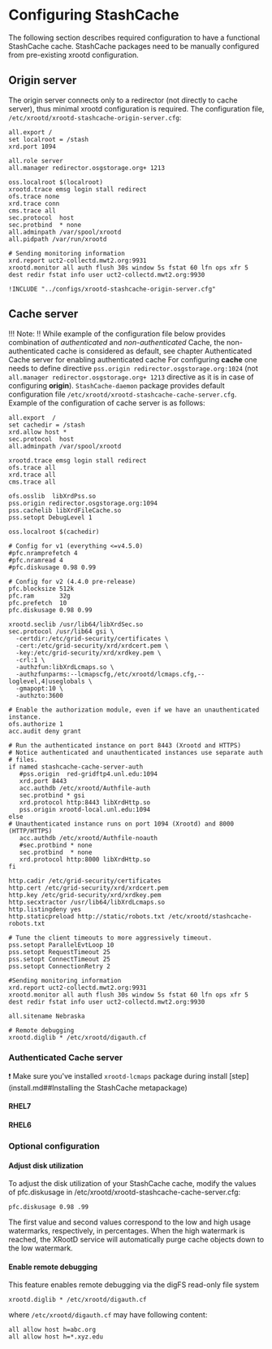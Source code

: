 # Configuring StashCache

The following section describes required configuration to have a functional StashCache cache. StashCache packages need to be manually configured from pre-existing xrootd configuration.

## Origin server
The origin server connects only to a redirector (not directly to cache server), thus minimal xrootd configuration is required. The configuration file, `/etc/xrootd/xrootd-stashcache-origin-server.cfg`:
```
all.export /
set localroot = /stash
xrd.port 1094

all.role server
all.manager redirector.osgstorage.org+ 1213

oss.localroot $(localroot)
xrootd.trace emsg login stall redirect
ofs.trace none
xrd.trace conn
cms.trace all
sec.protocol  host
sec.protbind  * none
all.adminpath /var/spool/xrootd
all.pidpath /var/run/xrootd

# Sending monitoring information
xrd.report uct2-collectd.mwt2.org:9931
xrootd.monitor all auth flush 30s window 5s fstat 60 lfn ops xfr 5 dest redir fstat info user uct2-collectd.mwt2.org:9930
```

```
!INCLUDE "../configs/xrootd-stashcache-origin-server.cfg"
```

## Cache server
!!! Note: 
:bangbang: While example of the configuration file below provides combination of _authenticated_ and _non-authenticated_ Cache, the non-authenticated cache is considered as default, see chapter Authenticated Cache server for enabling authenticated cache
For configuring **cache** one needs to define directive `pss.origin redirector.osgstorage.org:1024` (not `all.manager redirector.osgstorage.org+ 1213` directive as it is in case of configuring **origin**). 
`StashCache-daemon` package provides default configuration file `/etc/xrootd/xrootd-stashcache-cache-server.cfg`. Example of the configuration of cache server is as follows:
```
all.export  /
set cachedir = /stash
xrd.allow host *
sec.protocol  host
all.adminpath /var/spool/xrootd

xrootd.trace emsg login stall redirect
ofs.trace all
xrd.trace all
cms.trace all

ofs.osslib  libXrdPss.so
pss.origin redirector.osgstorage.org:1094
pss.cachelib libXrdFileCache.so
pss.setopt DebugLevel 1

oss.localroot $(cachedir)

# Config for v1 (everything <=v4.5.0)
#pfc.nramprefetch 4
#pfc.nramread 4
#pfc.diskusage 0.98 0.99

# Config for v2 (4.4.0 pre-release)
pfc.blocksize 512k
pfc.ram       32g
pfc.prefetch  10
pfc.diskusage 0.98 0.99

xrootd.seclib /usr/lib64/libXrdSec.so
sec.protocol /usr/lib64 gsi \
  -certdir:/etc/grid-security/certificates \
  -cert:/etc/grid-security/xrd/xrdcert.pem \
  -key:/etc/grid-security/xrd/xrdkey.pem \
  -crl:1 \
  -authzfun:libXrdLcmaps.so \
  -authzfunparms:--lcmapscfg,/etc/xrootd/lcmaps.cfg,--loglevel,4|useglobals \
  -gmapopt:10 \
  -authzto:3600

# Enable the authorization module, even if we have an unauthenticated instance.
ofs.authorize 1
acc.audit deny grant

# Run the authenticated instance on port 8443 (Xrootd and HTTPS)
# Notice authenticated and unauthenticated instances use separate auth
# files.
if named stashcache-cache-server-auth
   #pss.origin  red-gridftp4.unl.edu:1094
   xrd.port 8443
   acc.authdb /etc/xrootd/Authfile-auth
   sec.protbind * gsi
   xrd.protocol http:8443 libXrdHttp.so
   pss.origin xrootd-local.unl.edu:1094
else
# Unauthenticated instance runs on port 1094 (Xrootd) and 8000 (HTTP/HTTPS)
   acc.authdb /etc/xrootd/Authfile-noauth
   #sec.protbind * none
   sec.protbind  * none
   xrd.protocol http:8000 libXrdHttp.so
fi

http.cadir /etc/grid-security/certificates
http.cert /etc/grid-security/xrd/xrdcert.pem
http.key /etc/grid-security/xrd/xrdkey.pem
http.secxtractor /usr/lib64/libXrdLcmaps.so
http.listingdeny yes
http.staticpreload http://static/robots.txt /etc/xrootd/stashcache-robots.txt

# Tune the client timeouts to more aggressively timeout.
pss.setopt ParallelEvtLoop 10
pss.setopt RequestTimeout 25
pss.setopt ConnectTimeout 25
pss.setopt ConnectionRetry 2

#Sending monitoring information
xrd.report uct2-collectd.mwt2.org:9931
xrootd.monitor all auth flush 30s window 5s fstat 60 lfn ops xfr 5 dest redir fstat info user uct2-collectd.mwt2.org:9930

all.sitename Nebraska

# Remote debugging
xrootd.diglib * /etc/xrootd/digauth.cf
```

### Authenticated Cache server

:heavy_exclamation_mark: Make sure you've installed `xrootd-lcmaps` package during install [step](install.md##Installing the StashCache metapackage)

#### RHEL7

#### RHEL6

### Optional configuration
#### Adjust disk utilization
To adjust the disk utilization of your StashCache cache, modify the values of pfc.diskusage in /etc/xrootd/xrootd-stashcache-cache-server.cfg:
```
pfc.diskusage 0.98 .99
```
The first value and second values correspond to the low and high usage watermarks, respectively, in percentages. When the high watermark is reached, the XRootD service will automatically purge cache objects down to the low watermark.

#### Enable remote debugging
This feature enables remote debugging via the digFS read-only file system
```
xrootd.diglib * /etc/xrootd/digauth.cf
```
where `/etc/xrootd/digauth.cf` may have following content:
```
all allow host h=abc.org
all allow host h=*.xyz.edu
```
